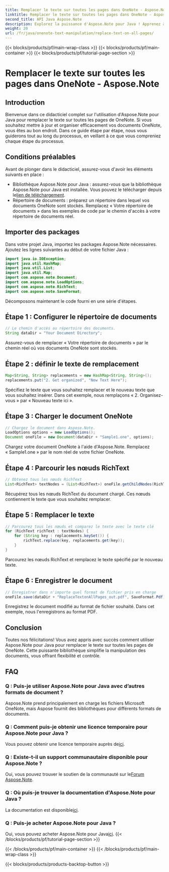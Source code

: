 ```yaml
---
title: Remplacer le texte sur toutes les pages dans OneNote - Aspose.Note
linktitle: Remplacer le texte sur toutes les pages dans OneNote - Aspose.Note
second_title: API Java Aspose.Note
description: Explorez la puissance d'Aspose.Note pour Java ! Apprenez à remplacer sans effort du texte sur toutes les pages de OneNote. Suivez notre guide étape par étape pour une manipulation fluide des documents.
weight: 20
url: /fr/java/onenote-text-manipulation/replace-text-on-all-pages/
---
```


{{< blocks/products/pf/main-wrap-class >}}
{{< blocks/products/pf/main-container >}}
{{< blocks/products/pf/tutorial-page-section >}}

# Remplacer le texte sur toutes les pages dans OneNote - Aspose.Note

## Introduction
Bienvenue dans ce didacticiel complet sur l'utilisation d'Aspose.Note pour Java pour remplacer le texte sur toutes les pages de OneNote. Si vous souhaitez mettre à jour et organiser efficacement vos documents OneNote, vous êtes au bon endroit. Dans ce guide étape par étape, nous vous guiderons tout au long du processus, en veillant à ce que vous compreniez chaque étape du processus.
## Conditions préalables
Avant de plonger dans le didacticiel, assurez-vous d'avoir les éléments suivants en place :
-  Bibliothèque Aspose.Note pour Java : assurez-vous que la bibliothèque Aspose.Note pour Java est installée. Vous pouvez le télécharger depuis le[lien de téléchargement](https://releases.aspose.com/note/java/).
- Répertoire de documents : préparez un répertoire dans lequel vos documents OneNote sont stockés. Remplacez « Votre répertoire de documents » dans les exemples de code par le chemin d'accès à votre répertoire de documents réel.
## Importer des packages
Dans votre projet Java, importez les packages Aspose.Note nécessaires. Ajoutez les lignes suivantes au début de votre fichier Java :
```java
import java.io.IOException;
import java.util.HashMap;
import java.util.List;
import java.util.Map;
import com.aspose.note.Document;
import com.aspose.note.LoadOptions;
import com.aspose.note.RichText;
import com.aspose.note.SaveFormat;
```
Décomposons maintenant le code fourni en une série d'étapes.
## Étape 1 : Configurer le répertoire de documents
```java
// Le chemin d'accès au répertoire des documents.
String dataDir = "Your Document Directory";
```
Assurez-vous de remplacer « Votre répertoire de documents » par le chemin réel où vos documents OneNote sont stockés.
## Étape 2 : définir le texte de remplacement
```java
Map<String, String> replacements = new HashMap<String, String>();
replacements.put("2. Get organized", "New Text Here");
```
Spécifiez le texte que vous souhaitez remplacer et le nouveau texte que vous souhaitez insérer. Dans cet exemple, nous remplaçons « 2. Organisez-vous » par « Nouveau texte ici ».
## Étape 3 : Charger le document OneNote
```java
// Chargez le document dans Aspose.Note.
LoadOptions options = new LoadOptions();
Document oneFile = new Document(dataDir + "Sample1.one", options);
```
Chargez votre document OneNote à l'aide d'Aspose.Note. Remplacez « Sample1.one » par le nom réel de votre fichier OneNote.
## Étape 4 : Parcourir les nœuds RichText
```java
// Obtenez tous les nœuds RichText
List<RichText> textNodes = (List<RichText>) oneFile.getChildNodes(RichText.class);
```
Récupérez tous les nœuds RichText du document chargé. Ces nœuds contiennent le texte que vous souhaitez remplacer.
## Étape 5 : Remplacer le texte
```java
// Parcourez tous les nœuds et comparez le texte avec le texte clé
for (RichText richText : textNodes) {
    for (String key : replacements.keySet()) {
        richText.replace(key, replacements.get(key));
    }
}
```
Parcourez les nœuds RichText et remplacez le texte spécifié par le nouveau texte.
## Étape 6 : Enregistrer le document
```java
// Enregistrer dans n'importe quel format de fichier pris en charge
oneFile.save(dataDir + "ReplaceTextonAllPages_out.pdf", SaveFormat.Pdf);
```
Enregistrez le document modifié au format de fichier souhaité. Dans cet exemple, nous l'enregistrons au format PDF.
## Conclusion
Toutes nos félicitations! Vous avez appris avec succès comment utiliser Aspose.Note pour Java pour remplacer le texte sur toutes les pages de OneNote. Cette puissante bibliothèque simplifie la manipulation des documents, vous offrant flexibilité et contrôle.
## FAQ
### Q : Puis-je utiliser Aspose.Note pour Java avec d’autres formats de document ?
Aspose.Note prend principalement en charge les fichiers Microsoft OneNote, mais Aspose fournit des bibliothèques pour différents formats de documents.
### Q : Comment puis-je obtenir une licence temporaire pour Aspose.Note pour Java ?
 Vous pouvez obtenir une licence temporaire auprès de[ici](https://purchase.aspose.com/temporary-license/).
### Q : Existe-t-il un support communautaire disponible pour Aspose.Note ?
 Oui, vous pouvez trouver le soutien de la communauté sur le[Forum Aspose.Note](https://forum.aspose.com/c/note/28).
### Q : Où puis-je trouver la documentation d'Aspose.Note pour Java ?
 La documentation est disponible[ici](https://reference.aspose.com/note/java/).
### Q : Puis-je acheter Aspose.Note pour Java ? 
 Oui, vous pouvez acheter Aspose.Note pour Java[ici](https://purchase.aspose.com/buy).
{{< /blocks/products/pf/tutorial-page-section >}}

{{< /blocks/products/pf/main-container >}}
{{< /blocks/products/pf/main-wrap-class >}}

{{< blocks/products/products-backtop-button >}}
